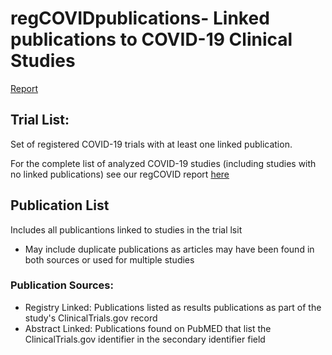 # regCOVIDpublications- Linked publications to COVID-19 Clinical Studies

[Report](https://lhncbc.github.io/r-snippets-bmi/regCOVID/regCOVIDpublications/regCOVIDpublications.html)

## Trial List:
Set of registered COVID-19 trials with at least one linked publication.

For the complete list of analyzed COVID-19 studies (including studies with no linked publications) see our regCOVID report [here](https://lhncbc.github.io/r-snippets-bmi/regCOVID/regCovid_notebook2.html#overview_of_trials)

## Publication List
Includes all publicantions linked to studies in the trial lsit
- May include duplicate publications as articles may have been found in both sources or used for multiple studies

### Publication Sources:
- Registry Linked: Publications listed as results publications as part of the study's ClinicalTrials.gov record
- Abstract Linked: Publications found on PubMED that list the ClinicalTrials.gov identifier in the secondary identifier field
